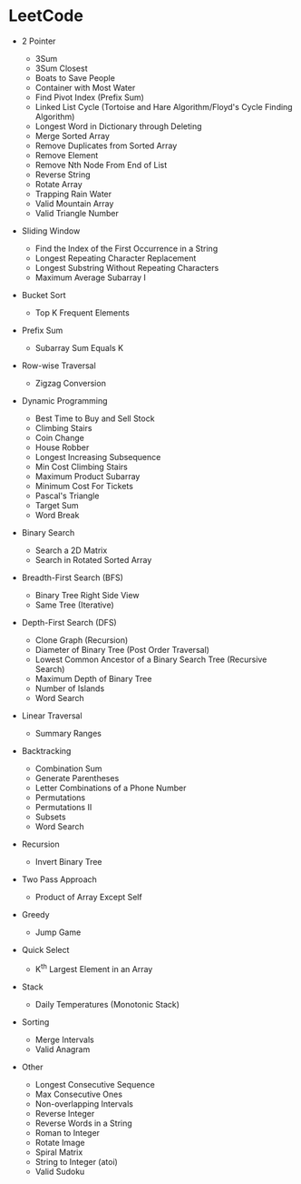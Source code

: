 # LeetCode

- 2 Pointer
  - 3Sum
  - 3Sum Closest
  - Boats to Save People
  - Container with Most Water
  - Find Pivot Index (Prefix Sum)
  - Linked List Cycle (Tortoise and Hare Algorithm/Floyd's Cycle Finding Algorithm)
  - Longest Word in Dictionary through Deleting
  - Merge Sorted Array
  - Remove Duplicates from Sorted Array
  - Remove Element
  - Remove Nth Node From End of List
  - Reverse String
  - Rotate Array
  - Trapping Rain Water
  - Valid Mountain Array
  - Valid Triangle Number

- Sliding Window
  - Find the Index of the First Occurrence in a String
  - Longest Repeating Character Replacement
  - Longest Substring Without Repeating Characters
  - Maximum Average Subarray I
 
- Bucket Sort
  - Top K Frequent Elements

- Prefix Sum
  - Subarray Sum Equals K
 
- Row-wise Traversal
  - Zigzag Conversion

- Dynamic Programming
  - Best Time to Buy and Sell Stock
  - Climbing Stairs
  - Coin Change
  - House Robber
  - Longest Increasing Subsequence
  - Min Cost Climbing Stairs
  - Maximum Product Subarray
  - Minimum Cost For Tickets
  - Pascal's Triangle
  - Target Sum
  - Word Break

- Binary Search
  - Search a 2D Matrix
  - Search in Rotated Sorted Array

- Breadth-First Search (BFS)
  - Binary Tree Right Side View
  - Same Tree (Iterative)

- Depth-First Search (DFS)
  - Clone Graph (Recursion)
  - Diameter of Binary Tree (Post Order Traversal)
  - Lowest Common Ancestor of a Binary Search Tree (Recursive Search)
  - Maximum Depth of Binary Tree
  - Number of Islands
  - Word Search

- Linear Traversal
  - Summary Ranges

- Backtracking
  - Combination Sum
  - Generate Parentheses
  - Letter Combinations of a Phone Number
  - Permutations
  - Permutations II
  - Subsets
  - Word Search

- Recursion
  - Invert Binary Tree

- Two Pass Approach
  - Product of Array Except Self

- Greedy
  - Jump Game

- Quick Select
  - K<sup>th</sup> Largest Element in an Array

- Stack
  - Daily Temperatures (Monotonic Stack)

- Sorting
  - Merge Intervals
  - Valid Anagram

- Other
  - Longest Consecutive Sequence
  - Max Consecutive Ones
  - Non-overlapping Intervals
  - Reverse Integer
  - Reverse Words in a String
  - Roman to Integer
  - Rotate Image
  - Spiral Matrix
  - String to Integer (atoi)
  - Valid Sudoku

